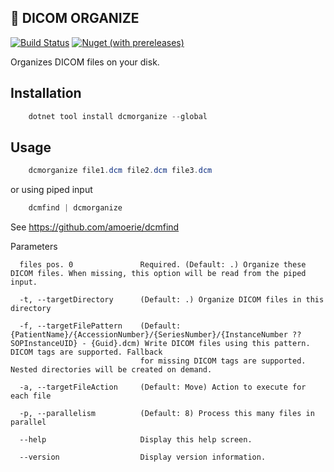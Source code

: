 📂 DICOM ORGANIZE
--------------
[![Build Status](https://img.shields.io/endpoint.svg?url=https%3A%2F%2Factions-badge.atrox.dev%2Famoerie%2Fdcmorganize%2Fbadge%3Fref%3Dmain&style=for-the-badge&label=Build)](https://actions-badge.atrox.dev/amoerie/dcmorganize/goto?ref=main) [![Nuget (with prereleases)](https://img.shields.io/nuget/vpre/DcmOrganize?label=DcmOrganize&style=for-the-badge)](https://www.nuget.org/packages/DcmOrganize)

Organizes DICOM files on your disk.

Installation
------------

```powershell
    dotnet tool install dcmorganize --global
```

Usage
-----

```powershell
    dcmorganize file1.dcm file2.dcm file3.dcm
```

or using piped input

```powershell
    dcmfind | dcmorganize
```

See https://github.com/amoerie/dcmfind

Parameters 

```
  files pos. 0               Required. (Default: .) Organize these DICOM files. When missing, this option will be read from the piped input.
  
  -t, --targetDirectory      (Default: .) Organize DICOM files in this directory

  -f, --targetFilePattern    (Default: {PatientName}/{AccessionNumber}/{SeriesNumber}/{InstanceNumber ?? SOPInstanceUID} - {Guid}.dcm) Write DICOM files using this pattern. DICOM tags are supported. Fallback
                             for missing DICOM tags are supported. Nested directories will be created on demand.

  -a, --targetFileAction     (Default: Move) Action to execute for each file

  -p, --parallelism          (Default: 8) Process this many files in parallel

  --help                     Display this help screen.

  --version                  Display version information.
```

